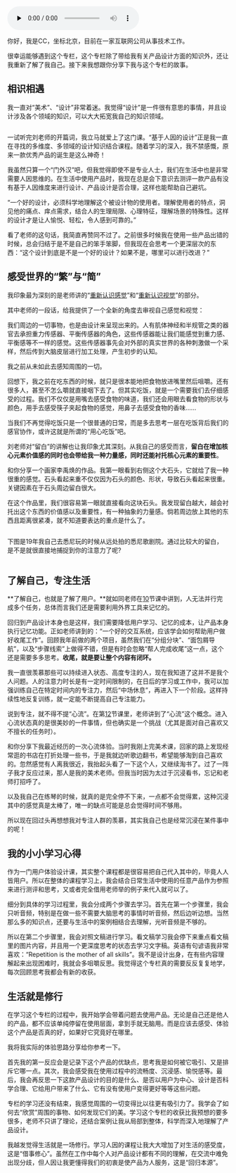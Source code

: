 <audio id="audio" title="用户故事｜CC：了解自己，了解用户" controls="" preload="none"><source id="mp3" src="https://static001.geekbang.org/resource/audio/6d/87/6d5c51d7a3yy3c462592eac99d435f87.mp3"></audio>

你好，我是CC，坐标北京，目前在一家互联网公司从事技术工作。

很幸运能够遇到这个专栏，这个专栏除了带给我有关产品设计方面的知识外，还让我重新了解了我自己。接下来我想跟你分享下我与这个专栏的故事。

## 相识相遇

我一直对“美术”、“设计”非常着迷。我觉得“设计”是一件很有意思的事情，并且设计涉及各个领域的知识，可以大大拓宽我自己的知识领域。

<img src="https://static001.geekbang.org/resource/image/4e/53/4e15573d50fceb7f1d1ca5ab86c9e653.png" alt="" title="我画的大苹果">

一试听完刘老师的开篇词，我立马就爱上了这门课。“基于人因的设计”正是我一直在寻找的多维度、多领域的设计知识结合课程。随着学习的深入，我不禁感慨，原来一款优秀产品的诞生是这么神奇！

我虽然只算一个“门外汉”吧，但我觉得即使不是专业人士，我们在生活中也是非常需要人因思维的。在生活中使用产品时，我现在总是会下意识去测评一款产品有没有基于人因维度来进行设计、产品设计是否合理，这样也能帮助自己避坑。

> 
“一个好的设计，必须科学地理解这个被设计物的使用者。理解使用者的特点，洞见他的痛点、痒点需求，结合人的生理局限、心理特征，理解场景的特殊性。这样的设计才是让人愉悦、轻松，令人感到可靠的。”


看了老师的这句话，我简直再赞同不过了。之前很多时候我在使用一些产品出错的时候，总会归结于是不是自己的笨手笨脚，但我现在会思考一个更深层次的东西：“这个设计到底是不是一个好的设计？如果不是，哪里可以进行改进？”

## 感受世界的“繁”与“简”

我印象最为深刻的是老师讲的“[重新认识感觉](https://time.geekbang.org/column/article/345556)”和“[重新认识视觉](https://time.geekbang.org/column/article/346347)”的部分。

其中老师的一段话，给我提供了一个全新的角度去审视自己感觉和视觉：

> 
我们周边的一切事物，也是由设计来呈现出来的。人有肌体神经和半规管之类的器官去承担重力传感器、平衡传感器的角色，这些传感器能让我们能感觉到重力感、平衡感等不一样的感觉。这些传感器事先会对外部的真实世界的各种刺激做一个采样，然后传到大脑皮层进行加工处理，产生初步的认知。


我之前从未如此去感知周围的一切。

回想下，我之前在吃东西的时候，就只是很本能地把食物放进嘴里然后咀嚼。还有很多人，甚至不怎么嚼就直接咽下去了。但其实吃饭，就是一个需要我们去仔细感受的过程。我们不仅仅是用嘴去感受食物的味道，我们还会用眼去看食物的形状与颜色，用手去感受筷子夹起食物的感觉，用鼻子去感受食物的香味……

当我们不再觉得吃饭只是一个很普通的日常，而是多去思考一层在吃饭背后我们的感官协作，或许这就是所谓的“用心吃饭”吧。

刘老师对“留白”的讲解也让我印象尤其深刻。从我自己的感受而言，**留白在增加核心元素价值感的同时也会带给我一种力量感，同时还能衬托核心元素的重要性**。

和你分享一个画家李禹焕的作品。我第一眼看到右侧这个大石头，它就给了我一种很重的感觉。石头看起来重不仅仅因为石头的颜色、形状，导致石头看起来很重。关键因素在于石头周边留白很大。

在这个作品里，我们很容易第一眼就直接看向这块石头。我发现留白越大，越会衬托出这个东西的价值感以及重要性，有一种抽象的力量感。倘若周边放上其他的东西且距离很紧凑，就不知道要表达的重点是什么了。

<img src="https://static001.geekbang.org/resource/image/01/7b/018ff92473a81a22378f563442b2347b.png" alt="">

下图是19年我自己去悉尼玩的时候从远处拍的悉尼歌剧院。通过比较大的留白，是不是就很直接地捕捉到你的注意力了呢?

<img src="https://static001.geekbang.org/resource/image/c2/e3/c201ded3b64df1536437f0f593ae87e3.png" alt="">

## 了解自己，专注生活

**了解自己，也就是了解了用户。**就如同老师在[10](https://time.geekbang.org/column/article/350939)节课中讲到，人无法并行完成多个任务，总体而言我们还是需要利用外界工具来记忆的。

回归到产品设计本身也是这样，我们需要降低用户学习、记忆的成本，让产品本身执行记忆功能。正如老师讲到的：“一个好的交互系统，应该学会如何帮助用户做好收尾工作”。回顾我年前做的两个项目，虽然我们在“分组分块”、“面包屑导航”，以及“步骤线索”上做得不错，但是有时会忽略“帮人完成收尾”这一点，这个还是需要多多思考。**收尾，就是要让整个内容有闭环。**

我一直很羡慕那些可以持续进入状态、高度专注的人，现在我知道了这并不是我个人问题。人的注意力时长是有一定时间限制的，在日后的学习或工作中，我可以加强训练自己在特定时间内的专注力，然后“中场休息”，再进入下一个阶段。这样持续性地反复训练，就一定能不断提高自己专注能力。

说到专注，就不得不提“心流”。在第[12](https://time.geekbang.org/column/article/352609)节课里，老师讲到了“心流”这个概念。进入心流状态真的是很美妙的一件事情，但也确实是一个挑战（尤其是面对自己喜欢又不擅长的任务时）。

和你分享下我最近经历的一次心流体验。当时我刚上完美术课，回家的路上发现经常逛的书店在打折处理一些书，于是我就边听歌边翻书，希望能够淘到自己喜欢的。忽然感觉有人离我很近，我抬起头看了一下这个人，又继续淘书了。过了一阵子我才反应过来，那人是我的美术老师。但我当时因为太过于沉浸看书，忘记和老师打招呼了。

以及我自己在练琴的时候，就真的是完全停不下来，一点都不会觉得累，这种沉浸其中的感觉真是太棒了，唯一的缺点可能是总会觉得时间不够用。

所以现在回过头再想想我对专注人群的羡慕，其实我自己也是经常沉浸在某件事中的呢！

## 我的小小学习心得

作为一门用户体验设计课，其实整个课程都是很容易把自己代入其中的，毕竟人人皆用户。所以在整体的课程学习上，我会结合日常生活中使用的任意产品作为参照来进行测评和思考，又或者完全借用老师举的例子来代入就可以了。

细分到具体的学习过程里，我会分成两个步骤去学习。首先在第一个步骤里，我会只听音频，特别是在做一些不需要大脑思考的事情时听音频，然后边听边想。当然那么多的知识点，还要与生活中的案例相结合去理解，光听音频是不够的。

所以在第二个步骤里，我会对照文稿进行学习。看文稿学习我会停下来重点看文稿里的图片内容，并且用一个更深度思考的状态去学习文字稿。英语有句谚语我非常喜欢：“Repetition is the mother of all skills”。我不是设计出身，在有些内容理解起来出现困难时，我就会多咀嚼反思。我觉得这个专栏真的需要反反复复地学，每次回顾思考我都会有新的收获。

## 生活就是修行

在学习这个专栏的过程中，我开始学会带着问题去使用产品。无论是自己还是他人的产品，都不应该单纯停留在使用层面，拿到手就无脑用。而是应该去感受、体验这个产品是否真的好，如果好它究竟好在哪里。

我将我实际的体验思路分享给你参考一下。

首先我的第一反应会是记录下这个产品的优缺点，思考我是如何被它吸引、又是排斥它哪一点。其次，我会感受我在使用过程中的流畅度、沉浸感、愉悦感等。最后，我会再反思一下这款产品设计的目的是什么、是否以用户为中心、设计是否科学合理、它给用户带来了什么、它有没有使用户变得更好等等这些问题。

专栏的学习还没有结束，我感觉周围的一切变得比以往更有吸引力了。我学会了如何去“欣赏”周围的事物、如何发现它们的美。学习这个专栏的收获比我预想的要多很多，老师不只讲了理论，还结合案例让我从局部到整体，科学而深入地理解了产品设计。

我越发觉得生活就是一场修行。学习人因的课程让我大大增加了对生活的感受度，这是“借事修心”。虽然在工作中每个人对产品设计都有不同的理解，在交流中难免出现分歧，但人因让我更懂得我们的初衷是使产品为人服务，这是“回归本源”。
